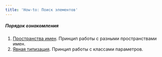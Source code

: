 ```yaml
---
title: 'How-to: Поиск элементов'
---
```


##### Порядок ознакомления

1.  [Пространства имен](How-to_Пространства_имен.md). Принцип работы с разными пространствами имен.
2.  [Явная типизация](How-to_Явная_типизация.md). Принцип работы с классами параметров.
